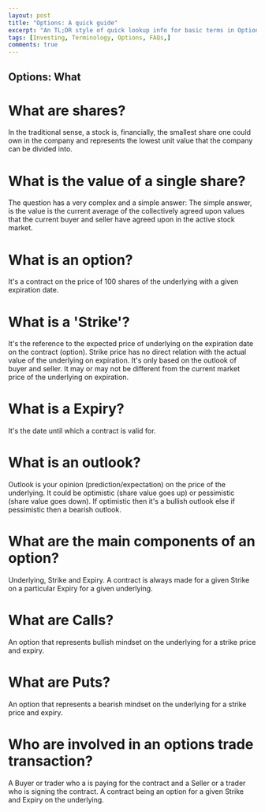 ```yaml
---
layout: post
title: "Options: A quick guide"
excerpt: "An TL;DR style of quick lookup info for basic terms in Options"
tags: [Investing, Terminology, Options, FAQs,]
comments: true
---
```

## Options: What

# What are shares?

In the traditional sense, a stock is, financially, the smallest
share one could own in the company and represents the lowest unit value that the company
can be divided into.

# What is the value of a single share?

The question has a very complex and a simple answer: The simple
answer, is the value is the current average of the collectively
agreed upon values that the current buyer and seller have agreed
upon in the active stock market.

# What is an option?

It's a contract on the price of 100 shares of the underlying with a
given expiration date.

# What is a 'Strike'?

It's the reference to the expected price of underlying on the
expiration date on the contract (option). Strike price has no direct
relation with the actual value of the underlying on expiration. It's
only based on the outlook of buyer and seller. It may or may not be different from the
current market price of the underlying on expiration.

# What is a Expiry?

It's the date until which a contract is valid for.

# What is an outlook?

Outlook is your opinion (prediction/expectation) on the price of the
underlying. It could be optimistic (share value goes up) or
pessimistic (share value goes down). If optimistic
then it's a bullish outlook else if pessimistic then a bearish
outlook.

# What are the main components of an option?

Underlying, Strike and Expiry. A contract is always made for a given Strike on
a particular Expiry for a given underlying.

# What are Calls?

An option that represents bullish mindset on the underlying for a
strike price and expiry.

# What are Puts?

An option that represents a bearish mindset on the underlying for a
strike price and expiry.

# Who are involved in an options trade transaction?

A Buyer or trader who a is paying for the contract and a Seller or a
trader who is signing the contract. A contract being an option for a
given Strike and Expiry on the underlying.
